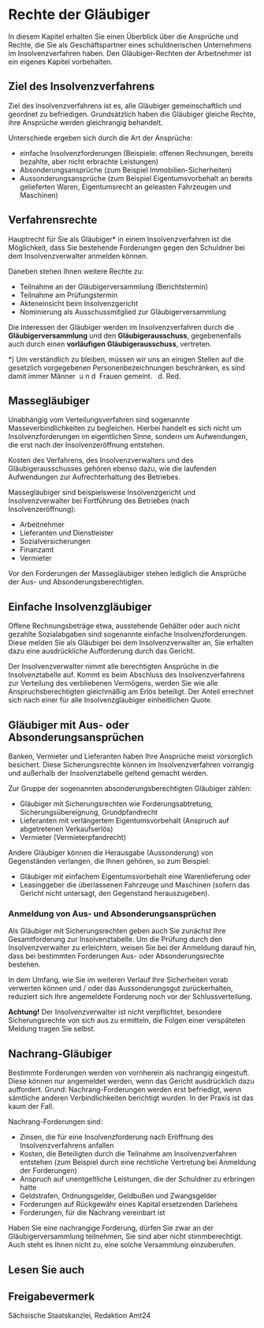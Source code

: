 # Rechte der Gläubiger

In diesem Kapitel erhalten Sie einen Überblick über die Ansprüche und Rechte, die Sie als Geschäftspartner eines schuldnerischen Unternehmens im Insolvenzverfahren haben. Den Gläubiger-Rechten der Arbeitnehmer ist ein eigenes Kapitel vorbehalten.

Ziel des Insolvenzverfahrens
----------------------------

Ziel des Insolvenzverfahrens ist es, alle Gläubiger gemeinschaftlich und geordnet zu befriedigen. Grundsätzlich haben die Gläubiger gleiche Rechte, ihre Ansprüche werden gleichrangig behandelt.

Unterschiede ergeben sich durch die Art der Ansprüche:

* einfache Insolvenzforderungen (Beispiele: offenen Rechnungen, bereits bezahlte, aber nicht erbrachte Leistungen)
* Absonderungsansprüche (zum Beispiel Immobilien-Sicherheiten)
* Aussonderungsansprüche (zum Beispiel Eigentumsvorbehalt an bereits gelieferten Waren, Eigentumsrecht an geleasten Fahrzeugen und Maschinen)

Verfahrensrechte
----------------

Hauptrecht für Sie als Gläubiger\* in einem Insolvenzverfahren ist die Möglichkeit, dass Sie bestehende Forderungen gegen den Schuldner bei dem Insolvenzverwalter anmelden können.

Daneben stehen Ihnen weitere Rechte zu:

* Teilnahme an der Gläubigerversammlung (Berichtstermin)
* Teilnahme am Prüfungstermin
* Akteneinsicht beim Insolvenzgericht
* Nominierung als Ausschussmitglied zur Gläubigerversammlung

Die Interessen der Gläubiger werden im Insolvenzverfahren durch die **Gläubigerversammlung** und den **Gläubigerausschuss**, gegebenenfalls auch durch einen **vorläufigen Gläubigerausschuss**, vertreten.

\*) Um verständlich zu bleiben, müssen wir uns an einigen Stellen auf die gesetzlich vorgegebenen Personenbezeichnungen beschränken, es sind damit immer Männer  u n d  Frauen gemeint.   d. Red.

Massegläubiger
--------------

Unabhängig vom Verteilungsverfahren sind sogenannte Masseverbindlichkeiten zu begleichen. Hierbei handelt es sich nicht um Insolvenzforderungen im eigentlichen Sinne, sondern um Aufwendungen, die erst nach der Insolvenzeröffnung entstehen.

Kosten des Verfahrens, des Insolvenzverwalters und des Gläubigerausschusses gehören ebenso dazu, wie die laufenden Aufwendungen zur Aufrechterhaltung des Betriebes.

Massegläubiger sind beispielsweise Insolvenzgericht und Insolvenzverwalter bei Fortführung des Betriebes (nach Insolvenzeröffnung):

* Arbeitnehmer
* Lieferanten und Dienstleister
* Sozialversicherungen
* Finanzamt
* Vermieter

Vor den Forderungen der Massegläubiger stehen lediglich die Ansprüche der Aus- und Absonderungsberechtigten.

Einfache Insolvenzgläubiger
---------------------------

Offene Rechnungsbeträge etwa, ausstehende Gehälter oder auch nicht gezahlte Sozialabgaben sind sogenannte einfache Insolvenzforderungen. Diese melden Sie als Gläubiger bei dem Insolvenzverwalter an, Sie erhalten dazu eine ausdrückliche Aufforderung durch das Gericht.

Der Insolvenzverwalter nimmt alle berechtigten Ansprüche in die Insolvenztabelle auf. Kommt es beim Abschluss des Insolvenzverfahrens zur Verteilung des verbliebenen Vermögens, werden Sie wie alle Anspruchsberechtigten gleichmäßig am Erlös beteiligt. Der Anteil errechnet sich nach einer für alle Insolvenzgläubiger einheitlichen Quote.

Gläubiger mit Aus- oder Absonderungsansprüchen
----------------------------------------------

Banken, Vermieter und Lieferanten haben Ihre Ansprüche meist vorsorglich besichert. Diese Sicherungsrechte können im Insolvenzverfahren vorrangig und außerhalb der Insolvenztabelle geltend gemacht werden.

Zur Gruppe der sogenannten absonderungsberechtigten Gläubiger zählen:

* Gläubiger mit Sicherungsrechten wie Forderungsabtretung, Sicherungsübereignung, Grundpfandrecht
* Lieferanten mit verlängertem Eigentumsvorbehalt (Anspruch auf abgetretenen Verkaufserlös)
* Vermieter (Vermieterpfandrecht)

Andere Gläubiger können die Herausgabe (Aussonderung) von Gegenständen verlangen, die Ihnen gehören, so zum Beispiel:

* Gläubiger mit einfachem Eigentumsvorbehalt eine Warenlieferung oder
* Leasinggeber die überlassenen Fahrzeuge und Maschinen (sofern das Gericht nicht untersagt, den Gegenstand herauszugeben).

### Anmeldung von Aus- und Absonderungsansprüchen

Als Gläubiger mit Sicherungsrechten geben auch Sie zunächst Ihre Gesamtforderung zur Insolvenztabelle. Um die Prüfung durch den Insolvenzverwalter zu erleichtern, weisen Sie bei der Anmeldung darauf hin, dass bei bestimmten Forderungen Aus- oder Absonderungsrechte bestehen.

In dem Umfang, wie Sie im weiteren Verlauf Ihre Sicherheiten vorab verwerten können und / oder das Aussonderungsgut zurückerhalten, reduziert sich Ihre angemeldete Forderung noch vor der Schlussverteilung.

**Achtung!** Der Insolvenzverwalter ist nicht verpflichtet, besondere Sicherungsrechte von sich aus zu ermitteln, die Folgen einer verspäteten Meldung tragen Sie selbst.

Nachrang-Gläubiger
------------------

Bestimmte Forderungen werden von vornherein als nachrangig eingestuft. Diese können nur angemeldet werden, wenn das Gericht ausdrücklich dazu auffordert. Grund: Nachrang-Forderungen werden erst befriedigt, wenn sämtliche anderen Verbindlichkeiten berichtigt wurden. In der Praxis ist das kaum der Fall.

Nachrang-Forderungen sind:

* Zinsen, die für eine Insolvenzforderung nach Eröffnung des Insolvenzverfahrens anfallen
* Kosten, die Beteiligten durch die Teilnahme am Insolvenzverfahren entstehen (zum Beispiel durch eine rechtliche Vertretung bei Anmeldung der Forderungen)
* Anspruch auf unentgeltliche Leistungen, die der Schuldner zu erbringen hatte
* Geldstrafen, Ordnungsgelder, Geldbußen und Zwangsgelder
* Forderungen auf Rückgewähr eines Kapital ersetzenden Darlehens
* Forderungen, für die Nachrang vereinbart ist

Haben Sie eine nachrangige Forderung, dürfen Sie zwar an der Gläubigerversammlung teilnehmen, Sie sind aber nicht stimmberechtigt. Auch steht es Ihnen nicht zu, eine solche Versammlung einzuberufen.

## Lesen Sie auch

## Freigabevermerk

Sächsische Staatskanzlei, Redaktion Amt24
